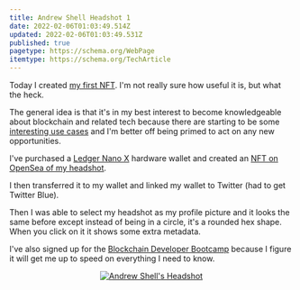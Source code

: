 ```yaml
---
title: Andrew Shell Headshot 1
date: 2022-02-06T01:03:49.514Z
updated: 2022-02-06T01:03:49.531Z
published: true
pagetype: https://schema.org/WebPage
itemtype: https://schema.org/TechArticle
---
```

Today I created [my first NFT](https://opensea.io/assets/ethereum/0x495f947276749ce646f68ac8c248420045cb7b5e/50785849398388566510903729972648362585060473171757419675425038676188286943233/). I'm not really sure how useful it is, but what the heck.

The general idea is that it's in my best interest to become knowledgeable about blockchain and related tech because there are starting to be some [interesting use cases](https://www.youtube.com/watch?v=u1DgYveFF4Y) and I'm better off being primed to act on any new opportunities.

I've purchased a [Ledger Nano X](https://shop.ledger.com/pages/ledger-nano-x) hardware wallet and created an [NFT on OpenSea of my headshot](https://opensea.io/assets/0x495f947276749ce646f68ac8c248420045cb7b5e/50785849398388566510903729972648362585060473171757419675425038676188286943233/).

I then transferred it to my wallet and linked my wallet to Twitter (had to get Twitter Blue).

Then I was able to select my headshot as my profile picture and it looks the same before except instead of being in a circle, it's a rounded hex shape. When you click on it it shows some extra metadata.

I've also signed up for the [Blockchain Developer Bootcamp](https://www.dappuniversity.com/) because I figure it will get me up to speed on everything I need to know.

<div style="text-align: center;">

[![Andrew Shell's Headshot](/uploads/2022/02/opensea-nft.png)](https://opensea.io/assets/ethereum/0x495f947276749ce646f68ac8c248420045cb7b5e/50785849398388566510903729972648362585060473171757419675425038676188286943233/)

</div>
